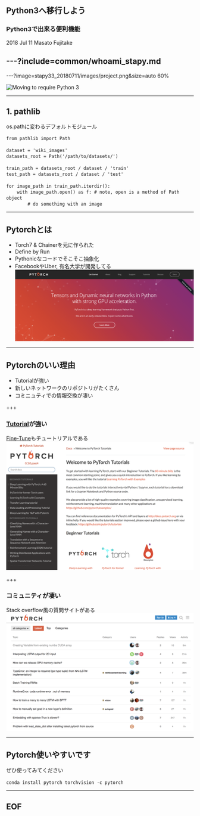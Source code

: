 ## Python3へ移行しよう

### Python3で出来る便利機能

2018 Jul 11
Masato Fujitake

---?include=common/whoami_stapy.md
---
---?image=stapy33_20180711/images/project.png&size=auto 60%

![Moving to require Python 3](http://python3statement.org/)

---

## 1. pathlib
os.pathに変わるデフォルトモジュール

    from pathlib import Path

    dataset = 'wiki_images'
    datasets_root = Path('/path/to/datasets/')

    train_path = datasets_root / dataset / 'train'
    test_path = datasets_root / dataset / 'test'

    for image_path in train_path.iterdir():
        with image_path.open() as f: # note, open is a method of Path object
            # do something with an image

---

## Pytorchとは

- Torch7 & Chainerを元に作られた
- Define by Run
- Pythonicなコードでそこそこ抽象化
- FacebookやUber, 有名大学が開発してる
![pytorchhome](stapy33_20180307/images/pytorch_home.png)

--- 
## Pytorchのいい理由

- Tutorialが強い
- 新しいネットワークのリポジトリがたくさん
- コミニュティでの情報交換が凄い

+++
### [Tutorial](http://pytorch.org/tutorials/)が強い
[Fine-Tune](http://pytorch.org/tutorials/beginner/transfer_learning_tutorial.html#sphx-glr-beginner-transfer-learning-tutorial-py)もチュートリアルである
![tutorial](stapy33_20180307/images/pytorch_tutorial.png)

+++
### コミュニティが凄い
Stack overflow風の質問サイトがある
![discuss](stapy33_20180307/images/pytorch_discuss.png)

---
## Pytorch使いやすいです
ぜひ使ってみてください

`conda install pytorch torchvision -c pytorch`

---
## EOF
